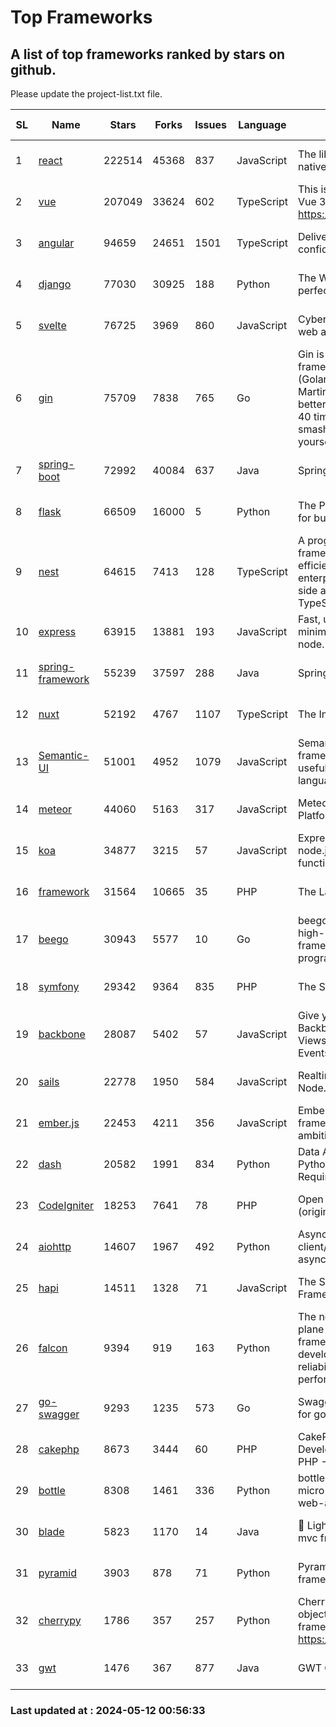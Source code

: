 # Top Frameworks
## A list of top frameworks ranked by stars on github.  
Please update the project-list.txt file.

| SL| Name  | Stars| Forks| Issues | Language | Description | Last Commit |
| --| ------| -----| ---- | ------ | -------- | ----------- | ----------- |
| 1 | [react](https://github.com/facebook/react) | 222514 | 45368 | 837 | JavaScript | The library for web and native user interfaces. | 2024-05-10 13:37:42 |
| 2 | [vue](https://github.com/vuejs/vue) | 207049 | 33624 | 602 | TypeScript | This is the repo for Vue 2. For Vue 3, go to https://github.com/vuejs/core | 2023-12-31 13:23:55 |
| 3 | [angular](https://github.com/angular/angular) | 94659 | 24651 | 1501 | TypeScript | Deliver web apps with confidence 🚀 | 2024-05-10 02:13:36 |
| 4 | [django](https://github.com/django/django) | 77030 | 30925 | 188 | Python | The Web framework for perfectionists with deadlines. | 2024-05-10 22:45:19 |
| 5 | [svelte](https://github.com/sveltejs/svelte) | 76725 | 3969 | 860 | JavaScript | Cybernetically enhanced web apps | 2024-05-11 21:46:14 |
| 6 | [gin](https://github.com/gin-gonic/gin) | 75709 | 7838 | 765 | Go | Gin is a HTTP web framework written in Go (Golang). It features a Martini-like API with much better performance -- up to 40 times faster. If you need smashing performance, get yourself some Gin. | 2024-05-09 23:27:42 |
| 7 | [spring-boot](https://github.com/spring-projects/spring-boot) | 72992 | 40084 | 637 | Java | Spring Boot | 2024-05-11 07:44:06 |
| 8 | [flask](https://github.com/pallets/flask) | 66509 | 16000 | 5 | Python | The Python micro framework for building web applications. | 2024-05-11 15:40:26 |
| 9 | [nest](https://github.com/nestjs/nest) | 64615 | 7413 | 128 | TypeScript | A progressive Node.js framework for building efficient, scalable, and enterprise-grade server-side applications with TypeScript/JavaScript 🚀 | 2024-05-08 08:34:55 |
| 10 | [express](https://github.com/expressjs/express) | 63915 | 13881 | 193 | JavaScript | Fast, unopinionated, minimalist web framework for node. | 2024-05-08 21:02:11 |
| 11 | [spring-framework](https://github.com/spring-projects/spring-framework) | 55239 | 37597 | 288 | Java | Spring Framework | 2024-05-11 14:13:26 |
| 12 | [nuxt](https://github.com/nuxt/nuxt) | 52192 | 4767 | 1107 | TypeScript | The Intuitive Vue Framework. | 2024-05-11 09:00:46 |
| 13 | [Semantic-UI](https://github.com/Semantic-Org/Semantic-UI) | 51001 | 4952 | 1079 | JavaScript | Semantic is a UI component framework based around useful principles from natural language. | 2023-01-11 17:05:32 |
| 14 | [meteor](https://github.com/meteor/meteor) | 44060 | 5163 | 317 | JavaScript | Meteor, the JavaScript App Platform | 2024-05-03 06:21:38 |
| 15 | [koa](https://github.com/koajs/koa) | 34877 | 3215 | 57 | JavaScript | Expressive middleware for node.js using ES2017 async functions | 2024-04-22 06:25:10 |
| 16 | [framework](https://github.com/laravel/framework) | 31564 | 10665 | 35 | PHP | The Laravel Framework. | 2024-05-10 19:24:21 |
| 17 | [beego](https://github.com/beego/beego) | 30943 | 5577 | 10 | Go | beego is an open-source, high-performance web framework for the Go programming language. | 2024-05-07 03:25:11 |
| 18 | [symfony](https://github.com/symfony/symfony) | 29342 | 9364 | 835 | PHP | The Symfony PHP framework | 2024-05-07 12:12:00 |
| 19 | [backbone](https://github.com/jashkenas/backbone) | 28087 | 5402 | 57 | JavaScript | Give your JS App some Backbone with Models, Views, Collections, and Events | 2024-03-06 23:22:47 |
| 20 | [sails](https://github.com/balderdashy/sails) | 22778 | 1950 | 584 | JavaScript | Realtime MVC Framework for Node.js | 2024-04-09 23:02:55 |
| 21 | [ember.js](https://github.com/emberjs/ember.js) | 22453 | 4211 | 356 | JavaScript | Ember.js - A JavaScript framework for creating ambitious web applications | 2024-05-10 14:48:01 |
| 22 | [dash](https://github.com/plotly/dash) | 20582 | 1991 | 834 | Python | Data Apps & Dashboards for Python. No JavaScript Required. | 2024-05-06 13:23:02 |
| 23 | [CodeIgniter](https://github.com/bcit-ci/CodeIgniter) | 18253 | 7641 | 78 | PHP | Open Source PHP Framework (originally from EllisLab) | 2024-03-20 03:51:42 |
| 24 | [aiohttp](https://github.com/aio-libs/aiohttp) | 14607 | 1967 | 492 | Python | Asynchronous HTTP client/server framework for asyncio and Python | 2024-05-10 22:52:59 |
| 25 | [hapi](https://github.com/hapijs/hapi) | 14511 | 1328 | 71 | JavaScript | The Simple, Secure Framework Developers Trust | 2024-04-09 14:33:32 |
| 26 | [falcon](https://github.com/falconry/falcon) | 9394 | 919 | 163 | Python | The no-magic web data plane API and microservices framework for Python developers, with a focus on reliability, correctness, and performance at scale. | 2024-05-07 19:30:52 |
| 27 | [go-swagger](https://github.com/go-swagger/go-swagger) | 9293 | 1235 | 573 | Go | Swagger 2.0 implementation for go | 2024-05-08 18:27:20 |
| 28 | [cakephp](https://github.com/cakephp/cakephp) | 8673 | 3444 | 60 | PHP | CakePHP: The Rapid Development Framework for PHP - Official Repository | 2024-05-11 02:52:43 |
| 29 | [bottle](https://github.com/bottlepy/bottle) | 8308 | 1461 | 336 | Python | bottle.py is a fast and simple micro-framework for python web-applications. | 2024-01-03 22:31:48 |
| 30 | [blade](https://github.com/lets-blade/blade) | 5823 | 1170 | 14 | Java | :rocket: Lightning fast and elegant mvc framework for Java8 | 2023-06-16 05:18:49 |
| 31 | [pyramid](https://github.com/Pylons/pyramid) | 3903 | 878 | 71 | Python | Pyramid - A Python web framework | 2024-03-03 23:38:59 |
| 32 | [cherrypy](https://github.com/cherrypy/cherrypy) | 1786 | 357 | 257 | Python | CherryPy is a pythonic, object-oriented HTTP framework.      https://cherrypy.dev | 2024-04-22 23:41:04 |
| 33 | [gwt](https://github.com/gwtproject/gwt) | 1476 | 367 | 877 | Java | GWT Open Source Project | 2024-05-11 01:42:39 |

### Last updated at : 2024-05-12 00:56:33
